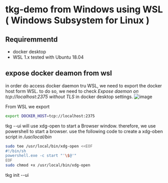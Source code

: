 # tkg-demo from Windows using WSL ( Windows Subsystem for Linux )

## Requiremmentd
- docker desktop
- WSL 1.x
tested with Ubuntu 18.04

## expose docker deamon from wsl
in order do access docker daemon tru WSL, we need to export the docker host form WSL.
to do so, we need to check
*Expose daemon on tcp://localhost:2375 without TLS*
in docker desktop settings.
![image](https://user-images.githubusercontent.com/8255007/80172825-4e43d380-85ee-11ea-92b6-2a96a0e20776.png)

From WSL we export
```bash
export DOCKER_HOST=tcp://localhost:2375
```
tkg --ui will use xdg-open to start a Browser window.
therefore, we use powershell to start a browser.
use the following code to create a xdg-oben script in */usr/local/bin*
```bash
sudo tee /usr/local/bin/xdg-open <<EOF
#!/bin/sh
powershell.exe -c start "'\$@'"
EOF
sudo chmod +x /usr/local/bin/xdg-open
```

tkg init --ui
